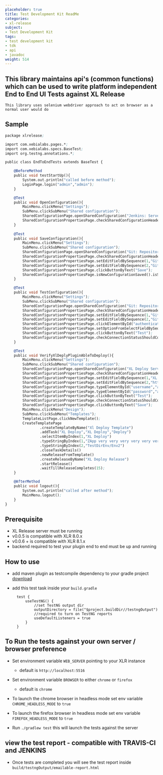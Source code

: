 ```yaml
---
placeholder: true
title: Test Development Kit ReadMe
categories:
- xl-release
subject:
- Test Development Kit
tags:
- test development kit
- tdk
- api
- javadoc
weight: 514
---
```


## This library maintains api's (common functions) which can be used to write platform independent End to End UI Tests against XL Release

    This library uses selenium webdriver approach to act on browser as a normal user would do 

## Sample

```ll
package xlrelease;

import com.xebialabs.pages.*;
import com.xebialabs.specs.BaseTest;
import org.testng.annotations.*;

public class EndToEndTests extends BaseTest {

    @BeforeMethod
    public void testStartUp(){
        System.out.println("called before method");
        LoginPage.login("admin","admin");
    }

    @Test
    public void OpenConfiguration(){
        MainMenu.clickMenu("Settings");
        SubMenu.clickSubMenu("Shared configuration");
        SharedConfigurationPage.openSharedConfiguration("Jenkins: Server");
        SharedConfigurationPropertiesPage.checkSharedConfigurationHeader("Jenkins");
    }
   
    @Test
    public void SaveConfiguration(){
        MainMenu.clickMenu("Settings");
        SubMenu.clickSubMenu("Shared configuration");
        SharedConfigurationPage.openSharedConfiguration("Git: Repository");
        SharedConfigurationPropertiesPage.checkSharedConfigurationHeader("Git");
        SharedConfigurationPropertiesPage.setEditFieldBySequence(1,"Git Title Name");
        SharedConfigurationPropertiesPage.setEditFieldBySequence(2,"Git Url");
        SharedConfigurationPropertiesPage.clickButtonByText("Save");
        SharedConfigurationPropertiesPage.isNewConfigurationSaved().isSharedConfigurationPageVisible("Git: Repository");
    }

    @Test
    public void TestConfiguration(){
        MainMenu.clickMenu("Settings");
        SubMenu.clickSubMenu("Shared configuration");
        SharedConfigurationPage.openSharedConfiguration("Git: Repository");
        SharedConfigurationPropertiesPage.checkSharedConfigurationHeader("Git");
        SharedConfigurationPropertiesPage.setEditFieldBySequence(1,"Git Title Name");
        SharedConfigurationPropertiesPage.setEditFieldBySequence(2,"Git Url");
        SharedConfigurationPropertiesPage.clickElementById("authenticationMethod"); // clicking the element so that select field will be visible on next step
        SharedConfigurationPropertiesPage.setOptionFromSelectFieldBySequence(1,"None");
        SharedConfigurationPropertiesPage.clickButtonByText("Test");
        SharedConfigurationPropertiesPage.checkConnectionStatusShouldContain("Can't connect");
    }

    @Test
    public void VerifyXlDeplyPluginAbleToDeploy(){
        MainMenu.clickMenu("Settings");
        SubMenu.clickSubMenu("Shared configuration");
        SharedConfigurationPage.openSharedConfiguration("XL Deploy Server");
        SharedConfigurationPropertiesPage.checkSharedConfigurationHeader("XL Deploy");
        SharedConfigurationPropertiesPage.setEditFieldBySequence(1,"XL Deploy");
        SharedConfigurationPropertiesPage.setEditFieldBySequence(2,"http://xl-deploy-nightly.xebialabs.com:4516/");
        SharedConfigurationPropertiesPage.typeElementById("username","admin");
        SharedConfigurationPropertiesPage.typeElementById("password","admin");
        SharedConfigurationPropertiesPage.clickButtonByText("Test");
        SharedConfigurationPropertiesPage.checkConnectionStatusShouldContain("XL Deploy Server is available");
        SharedConfigurationPropertiesPage.clickButtonByText("Save");
        MainMenu.clickMenu("Design");
        SubMenu.clickSubMenu("Templates");
        TemplateListPage.clickNewTemplate();
        CreateTemplatePage
                .createTemplateByName("Xl Deploy Template")
                .addTask("XL Deploy","XL Deploy","Deploy")
                .selectItemByIndex(1,"XL Deploy")
                .typeStringByIndex(1,"ZApp very very very very very very very very very very very very very very very very very very very very very very very very very very very very very long string/1.0")
                .typeStringByIndex(2,"TestDirEnv/Env2")
                .closeTaskDetails()
                .newReleaseFromTemplate()
                .createReleaseByName("XL Deploy Release")
                .startRelease()
                .waitTillReleaseCompletes(15);
    }

    @AfterMethod
    public void logout(){
        System.out.println("called after method");
        MainMenu.logout();
    }
}
```
    
## Prerequisite 

 - XL Release server must be running
 - v0.0.5 is compatible with XLR 8.0.x
 - v0.0.6 + is compatible with XLR 8.1.x
 - backend required to test your plugin end to end must be up and running

## How to use 

 - add maven plugin as testcompile dependency to your gradle project [download](https://mvnrepository.com/artifact/com.xebialabs.gradle.plugins/xl-test-api)
 - add this test task inside your `build.gradle`
  
         
         test {
             useTestNG() {
                 //set TestNG output dir
                 outputDirectory = file("$project.buildDir//testngOutput")
                 //required to turn on TestNG reports
                 useDefaultListeners = true
             }
         }
         
 

## To Run the tests against your own server / browser preference 

 - Set environment variable `WEB_SERVER` pointing to your XLR instance 
    - default is `http://localhost:5516`
    
 - Set environment variable `BROWSER` to either `chrome` or `firefox`
    - default is `chrome`
 
 - To launch the chrome browser in headless mode set env variable `CHROME_HEADLESS_MODE` to `true`
 - To launch the firefox browser in headless mode set env variable `FIREFOX_HEADLESS_MODE` to `true`   
 - Run `./gradlew test` this will launch the tests against the server 
 
## view the test report - compatible with TRAVIS-CI and JENKINS

 - Once tests are completed you will see the test report inside `build/testngOutput/emailable-report.html`
 